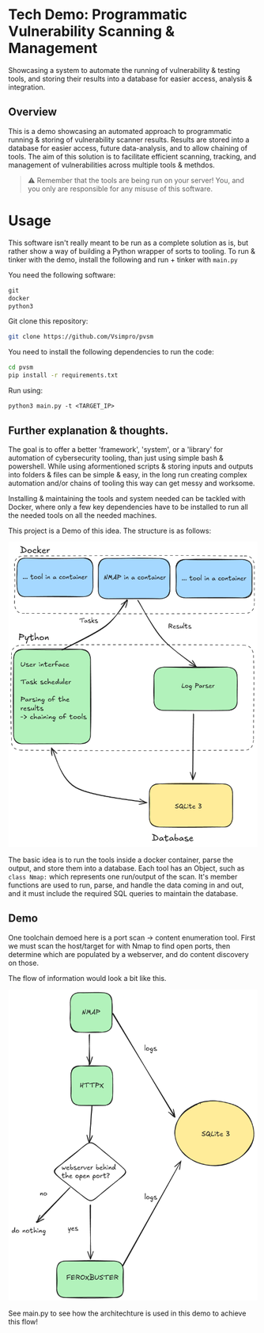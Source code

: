 # Tech Demo: Programmatic Vulnerability Scanning & Management
Showcasing a system to automate the running of vulnerability & testing tools, and storing their results into a database for easier access, analysis & integration.


## Overview
This is a demo showcasing an automated approach to programmatic running & storing of vulnerability scanner results. Results are stored into a database for easier access, future data-analysis, and to allow chaining of tools. The aim of this solution is to facilitate efficient scanning, tracking, and management of vulnerabilities across multiple tools & methdos.

> ⚠️ Remember that the tools are being run on your server! You, and you only are responsible for any misuse of this software.

# Usage

This software isn't really meant to be run as a complete solution as is, but rather show a way of building a Python wrapper of sorts to tooling. To run & tinker with the demo, install the following and run + tinker with `main.py`

You need the following software:
```
git
docker
python3
```

Git clone this repository:
```bash
git clone https://github.com/Vsimpro/pvsm
```

You need to install the following dependencies to run the code: 
```bash
cd pvsm
pip install -r requirements.txt
```

Run using:
```
python3 main.py -t <TARGET_IP>
```

## Further explanation & thoughts.

The goal is to offer a better 'framework', 'system', or a 'library' for automation of cybersecurity tooling, than just using simple bash & powershell. While using aformentioned scripts & storing inputs and outputs into folders & files can be simple & easy, in the long run creating complex automation and/or chains of tooling this way can get messy and worksome. 

Installing & maintaining the tools and system needed can be tackled with Docker, where only a few key dependencies have to be installed to run all the needed tools on all the needed machines. 

This project is a Demo of this idea. The structure is as follows:

![alt text](img/structure.png)

The basic idea is to run the tools inside a docker container, parse the output, and store them into a database. Each tool has an Object, such as `class Nmap:` which represents one run/output of the scan. It's member functions are used to run, parse, and handle the data coming in and out, and it must include the required SQL queries to maintain the database.

## Demo

One toolchain demoed here is a port scan -> content enumeration tool. First we must scan the host/target for with Nmap to find open ports, then determine which are populated by a webserver, and do content discovery on those.

The flow of information would look a bit like this.

![alt text](img/info_flow.png)

See main.py to see how the architechture is used in this demo to achieve this flow!
